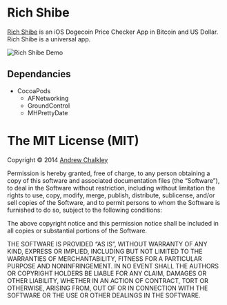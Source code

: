 Rich Shibe
=========

[Rich Shibe](http://richshibe.org/) is an iOS Dogecoin Price Checker App in Bitcoin and US Dollar. Rich Shibe is a universal app.

![Rich Shibe Demo](http://richshibe.org/rich-shibe-demo.gif)

## Dependancies

* CocoaPods
  * AFNetworking
  * GroundControl
  * MHPrettyDate

The MIT License (MIT)
=========

Copyright © 2014 [Andrew Chalkley](http://twitter.com/chalkers)

Permission is hereby granted, free of charge, to any person obtaining a copy of this software and associated documentation files (the “Software”), to deal in the Software without restriction, including without limitation the rights to use, copy, modify, merge, publish, distribute, sublicense, and/or sell copies of the Software, and to permit persons to whom the Software is furnished to do so, subject to the following conditions:

The above copyright notice and this permission notice shall be included in all copies or substantial portions of the Software.

THE SOFTWARE IS PROVIDED “AS IS”, WITHOUT WARRANTY OF ANY KIND, EXPRESS OR IMPLIED, INCLUDING BUT NOT LIMITED TO THE WARRANTIES OF MERCHANTABILITY, FITNESS FOR A PARTICULAR PURPOSE AND NONINFRINGEMENT. IN NO EVENT SHALL THE AUTHORS OR COPYRIGHT HOLDERS BE LIABLE FOR ANY CLAIM, DAMAGES OR OTHER LIABILITY, WHETHER IN AN ACTION OF CONTRACT, TORT OR OTHERWISE, ARISING FROM, OUT OF OR IN CONNECTION WITH THE SOFTWARE OR THE USE OR OTHER DEALINGS IN THE SOFTWARE.

